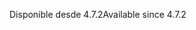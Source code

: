 <span data-ttu-id="4dead-101">Disponible desde 4.7.2</span><span class="sxs-lookup"><span data-stu-id="4dead-101">Available since 4.7.2</span></span>